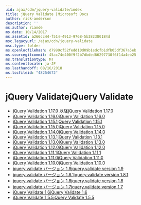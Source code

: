 ```yaml
---
uid: ajax/cdn/jquery-validate/index
title: jQuery Validate |Microsoft Docs
author: rick-anderson
description: ''
ms.author: riande
ms.date: 10/14/2017
ms.assetid: a266cc44-f514-4913-9768-5b382380184d
msc.legacyurl: /ajax/cdn/jquery-validate
msc.type: folder
ms.openlocfilehash: d7990cf52fedd10d09b1edcfb1dfb05df367a5eb
ms.sourcegitcommit: 45ac74e400f9f2b7dbded66297730f6f14a4eb25
ms.translationtype: MT
ms.contentlocale: ja-JP
ms.lasthandoff: 08/16/2018
ms.locfileid: "48254672"
---
```

<a name="jquery-validate"></a><span data-ttu-id="9aa68-102">jQuery Validate</span><span class="sxs-lookup"><span data-stu-id="9aa68-102">jQuery Validate</span></span>
====================
- [<span data-ttu-id="9aa68-103">jQuery Validation 1.17.0 以降</span><span class="sxs-lookup"><span data-stu-id="9aa68-103">jQuery Validation 1.17.0</span></span>](cdnjqueryvalidate1170.md)
- [<span data-ttu-id="9aa68-104">jQuery Validation 1.16.0</span><span class="sxs-lookup"><span data-stu-id="9aa68-104">jQuery Validation 1.16.0</span></span>](cdnjqueryvalidate1160.md)
- [<span data-ttu-id="9aa68-105">jQuery Validation 1.15.1</span><span class="sxs-lookup"><span data-stu-id="9aa68-105">jQuery Validation 1.15.1</span></span>](cdnjqueryvalidate1151.md)
- [<span data-ttu-id="9aa68-106">jQuery Validation 1.15.0</span><span class="sxs-lookup"><span data-stu-id="9aa68-106">jQuery Validation 1.15.0</span></span>](cdnjqueryvalidate1150.md)
- [<span data-ttu-id="9aa68-107">jQuery Validation 1.14.0</span><span class="sxs-lookup"><span data-stu-id="9aa68-107">jQuery Validation 1.14.0</span></span>](cdnjqueryvalidate1140.md)
- [<span data-ttu-id="9aa68-108">jQuery Validation 1.13.1</span><span class="sxs-lookup"><span data-stu-id="9aa68-108">jQuery Validation 1.13.1</span></span>](cdnjqueryvalidate1131.md)
- [<span data-ttu-id="9aa68-109">jQuery Validation 1.13.0</span><span class="sxs-lookup"><span data-stu-id="9aa68-109">jQuery Validation 1.13.0</span></span>](cdnjqueryvalidate1130.md)
- [<span data-ttu-id="9aa68-110">jQuery Validation 1.12.0</span><span class="sxs-lookup"><span data-stu-id="9aa68-110">jQuery Validation 1.12.0</span></span>](cdnjqueryvalidate1120.md)
- [<span data-ttu-id="9aa68-111">jQuery Validation 1.11.1</span><span class="sxs-lookup"><span data-stu-id="9aa68-111">jQuery Validation 1.11.1</span></span>](cdnjqueryvalidate1111.md)
- [<span data-ttu-id="9aa68-112">jQuery Validation 1.11.0</span><span class="sxs-lookup"><span data-stu-id="9aa68-112">jQuery Validation 1.11.0</span></span>](cdnjqueryvalidate111.md)
- [<span data-ttu-id="9aa68-113">jQuery Validation 1.10.0</span><span class="sxs-lookup"><span data-stu-id="9aa68-113">jQuery Validation 1.10.0</span></span>](cdnjqueryvalidate110.md)
- [<span data-ttu-id="9aa68-114">jquery.validate バージョン 1.9</span><span class="sxs-lookup"><span data-stu-id="9aa68-114">jquery.validate version 1.9</span></span>](cdnjqueryvalidate19.md)
- [<span data-ttu-id="9aa68-115">jquery.validate バージョン 1.8.1</span><span class="sxs-lookup"><span data-stu-id="9aa68-115">jquery.validate version 1.8.1</span></span>](cdnjqueryvalidate181.md)
- [<span data-ttu-id="9aa68-116">jquery.validate バージョン 1.8</span><span class="sxs-lookup"><span data-stu-id="9aa68-116">jquery.validate version 1.8</span></span>](cdnjqueryvalidate18.md)
- [<span data-ttu-id="9aa68-117">jquery.validate バージョン 1.7</span><span class="sxs-lookup"><span data-stu-id="9aa68-117">jquery.validate version 1.7</span></span>](cdnjqueryvalidate17.md)
- [<span data-ttu-id="9aa68-118">jQuery Validate 1.6</span><span class="sxs-lookup"><span data-stu-id="9aa68-118">jQuery Validate 1.6</span></span>](cdnjqueryvalidate16.md)
- [<span data-ttu-id="9aa68-119">jQuery Validate 1.5.5</span><span class="sxs-lookup"><span data-stu-id="9aa68-119">jQuery Validate 1.5.5</span></span>](cdnjqueryvalidate155.md)
